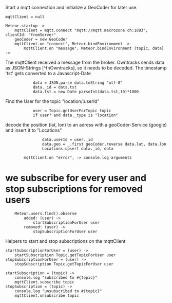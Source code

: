 	
	

Start a mqtt connection and initialize a GeoCoder for later use. 

	mqttClient = null

	Meteor.startup ->
		mqttClient = mqtt.connect "mqtt://mqtt.macrozone.ch:1883", clientId: "fromServer"
		geoCoder = new GeoCoder
		mqttClient.on "connect", Meteor.bindEnvironment ->
			mqttClient.on "message", Meteor.bindEnvironment (topic, data) ->

The mqttClient received a message from the broker. Owntracks sends data as JSON-Strings [^fnOwntracks], 
so it needs to be decoded. The timestamp 'tst' gets converted to a Javascript-Date

				data = JSON.parse data.toString "utf-8"
				data._id = data.tst
				data.tst = new Date parseInt(data.tst,10)*1000

Find the User for the topic "location/:userId"

				user = Topic.getUserForTopic topic
				if user? and data._type is "location"

decode the position (lat, lon) to an adress with a geoCoder-Service (google) and insert it to "Locations"

					data.userId = user._id
					data.geo = _.first geoCoder.reverse data.lat, data.lon
					Locations.upsert data._id, data

			mqttClient.on "error", -> console.log arguments



# we subscribe for every user and stop subscriptions for removed users

		Meteor.users.find().observe 
			added: (user) ->
				startSubscriptionForUser user
			removed: (user) ->
				stopSubscriptionForUser user
		

Helpers to start and stop subscriptions on the mqttClient

	startSubscriptionForUser = (user) ->
		startSubscription Topic.getTopicForUser user
	stopSubscriptionForUser = (user) ->
		stopSubscription Topic.getTopicForUser user

	startSubscription = (topic) ->
		console.log "subscribed to #{topic}"
		mqttClient.subscribe topic
	stopSubscription = (topic) ->
		console.log "unsubscribed to #{topic}"
		mqttClient.unsubscribe topic